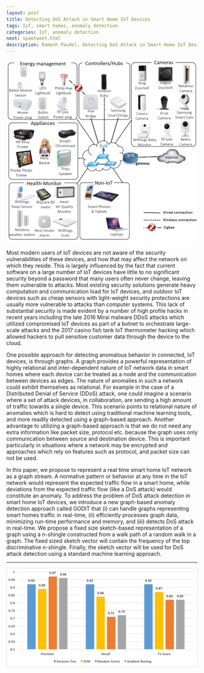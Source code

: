```yaml
---
layout: post
title: Detecting DoS Attack in Smart Home IoT Devices
tags: IoT, smart homes, anomaly detection
categories: IoT, anomaly detection
next: spamtweet.html
description: Ramesh Paudel, Detecting DoS Attack in Smart Home IoT Devices
---
```


<div class="topimage">
    <img src="../assets/pics/testBed.png"
              title="IoT Smart Home Test Bed" alt="IoT Smart Home Test Bed"/>
</div>

Most modern users of IoT devices are not aware of the security vulnerabilities of
these devices, and how that may affect the network on which they reside. This is
largely influenced by the fact that current software on a large number of IoT
devices have little to no significant security beyond a password that many users
often never change, leaving them vulnerable to attacks.
Most existing security solutions generate heavy computation and communication load for IoT devices,
and outdoor IoT devices such as cheap sensors with light-weight security protections are usually more
vulnerable to attacks than computer systems. This lack of substantial security
is made evident by a number of high profile hacks in recent years including
the late 2016 Mirai malware DDoS attacks  which utilized compromised IoT devices
 as part of a botnet to orchestrate large-scale attacks and the 2017 casino
 fish tank IoT thermometer hacking  which allowed hackers
 to pull sensitive customer data through the device to the cloud.

One possible approach for detecting anomalous behavior in connected, IoT devices, is through graphs. A graph provides a powerful representation of highly relational and inter-dependent nature of IoT network data in smart homes where each device can be treated as a node and the communication between devices as edges. The nature of anomalies in such a network could exhibit themselves as relational. For example in the case of a Distributed Denial of Service (DDoS) attack, one could imagine a scenario where a set of attack devices, in collaboration, are sending a high amount of traffic towards a single device. This scenario points to relational nature of anomalies which is hard to detect using traditional machine learning tools, and more readily detected using a graph-based approach. Another advantage to utilizing a graph-based approach is that we do not need any extra information like packet size, protocol etc. because the graph uses only communication between source and destination device. This is important particularly in situations where a network may be encrypted and approaches which rely on features such as protocol, and packet size can not be used.

In this paper, we propose to represent a real time smart home IoT network as a graph stream.
A normative pattern or behavior at any time in the IoT network would represent
the expected traffic flow in a smart home, while deviations from the expected
traffic flow (like a DoS attack) would constitute an anomaly. To address the problem
 of DoS attack detection in smart home IoT devices, we introduce a new graph-based
anomaly detection approach called GODIT that (i) can handle graphs representing smart
homes traffic in real-time, (ii) efficiently processes graph data,
minimizing run-time performance and memory, and (iii) detects DoS attack
in real-time. We propose a fixed size sketch-based representation of a
graph using a n-shingle constructed from a walk path of a random walk in
a graph. The fixed sized sketch vector will contain the frequency of
the top discriminative n-shingle. Finally, the sketch vector will be
used for DoS attack detection using a standard machine learning approach.

---

<div class="topimage">
    <img src="../assets/pics/iotresult.png"
              title="IoT Results" alt="Results of DoS attack detection in IoT devices"/>
</div>
